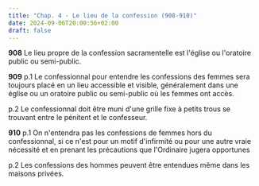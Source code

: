 ```yaml
---
title: "Chap. 4 - Le lieu de la confession (908-910)"
date: 2024-09-06T20:00:56+02:00
draft: false
---
```



**908**
Le lieu propre de la confession sacramentelle est l'église ou l'oratoire public
ou semi-public.

**909**
p.1 Le confessionnal pour entendre les confessions des femmes sera toujours
placé en un lieu accessible et visible,
généralement dans une église ou un oratoire public ou semi-public où les femmes
ont accès.

p.2 Le confessionnal doit être muni d'une grille fixe à petits trous se
trouvant entre le pénitent et le confesseur.

**910**
p.1 On n'entendra pas les confessions de femmes hors du confessionnal,
si ce n'est pour un motif d'infirmité ou pour une autre vraie nécessité et en
prenant les précautions que l'Ordinaire jugera opportunes

p.2 Les confessions des hommes peuvent être entendues même dans les maisons
privées.

